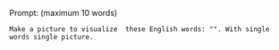 Prompt: (maximum 10 words)
```
Make a picture to visualize  these English words: "". With single words single picture.
```
